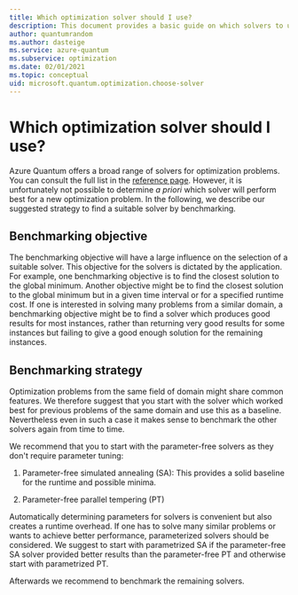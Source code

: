 ```yaml
---
title: Which optimization solver should I use?
description: This document provides a basic guide on which solvers to use in Azure Quantum.
author: quantumrandom
ms.author: dasteige
ms.service: azure-quantum
ms.subservice: optimization
ms.date: 02/01/2021
ms.topic: conceptual
uid: microsoft.quantum.optimization.choose-solver
---
```


# Which optimization solver should I use?

Azure Quantum offers a broad range of solvers for optimization problems. You can consult the full list in the [reference page](xref:optimization-targets#optimization-targets). However, it is unfortunately not possible to determine *a priori* which solver will perform best for a new optimization problem. In the following, we describe our suggested strategy to find a suitable solver by benchmarking.

## Benchmarking objective

The benchmarking objective will have a large influence on the selection of a suitable solver. This objective for the solvers is dictated by the application. For example, one benchmarking objective is to find the closest solution to the global minimum. Another objective might be to find the closest solution to the global minimum but in a given time interval or for a specified runtime cost. 
If one is interested in solving many problems from a similar domain, a benchmarking objective might be to find a solver which produces good results for most instances, rather than returning very good results for some instances but failing to give a good enough solution for the remaining instances.

## Benchmarking strategy

Optimization problems from the same field of domain might share common features. We therefore suggest that you start with the solver which worked best for previous problems of the same domain and use this as a baseline. Nevertheless even in such a case it makes sense to benchmark the other solvers again from time to time.

We recommend that you to start with the parameter-free solvers as they don't require parameter tuning:

1. Parameter-free simulated annealing (SA):
   This provides a solid baseline for the runtime and possible minima.

2. Parameter-free parallel tempering (PT)

Automatically determining parameters for solvers is convenient but also creates a runtime overhead. If one has to solve many similar problems or wants to achieve better performance, parameterized solvers should be considered. We suggest to start with parametrized SA if the parameter-free SA solver provided better results than the parameter-free PT and otherwise start with parametrized PT.

Afterwards we recommend to benchmark the remaining solvers.
